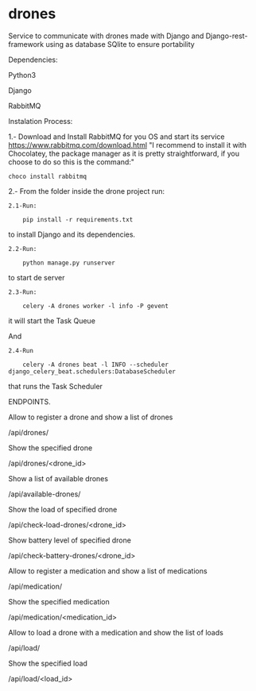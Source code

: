 # drones
Service to communicate with drones made with Django and Django-rest-framework using as database SQlite to ensure portability

Dependencies:

Python3

Django

RabbitMQ

Instalation Process:

1.- Download and Install RabbitMQ for you OS and start its service
https://www.rabbitmq.com/download.html
    "I recommend to install it with Chocolatey, the package manager as it is pretty straightforward, if you choose to do so this is the command:"
    
    choco install rabbitmq



2.- From the folder inside the drone project run:

    2.1-Run: 
    
        pip install -r requirements.txt
    

to install Django and its dependencies.


    2.2-Run:
        
        python manage.py runserver
    

to start de server



    2.3-Run:
        
        celery -A drones worker -l info -P gevent
    
it will start the Task Queue

And

    2.4-Run
        
        celery -A drones beat -l INFO --scheduler django_celery_beat.schedulers:DatabaseScheduler
    

that runs the Task Scheduler



ENDPOINTS.

Allow to register a drone and show a list of drones

/api/drones/

Show the specified drone

/api/drones/<drone_id>

Show a list of available drones

/api/available-drones/

Show the load of specified drone

/api/check-load-drones/<drone_id>

Show battery level of specified drone

/api/check-battery-drones/<drone_id>

Allow to register a medication and show a list of medications

/api/medication/

Show the specified medication

/api/medication/<medication_id>

Allow to load a drone with a medication and show the list of loads

/api/load/

Show the specified load

/api/load/<load_id>


